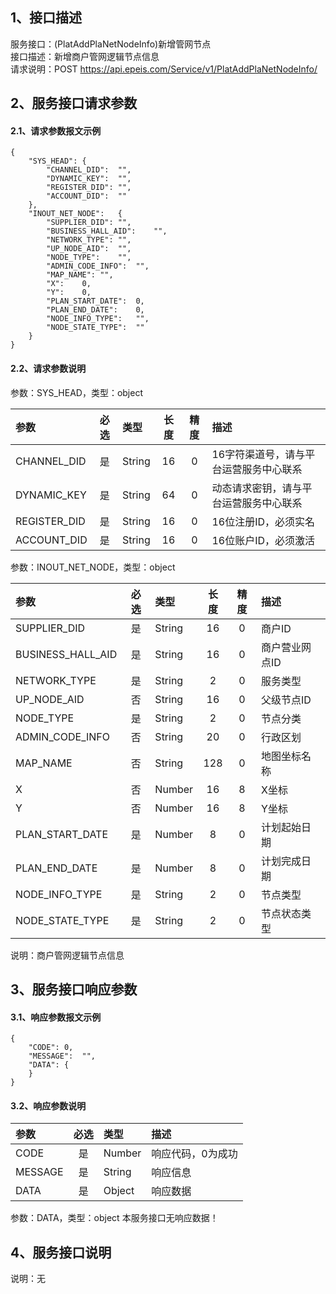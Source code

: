 ## 1、接口描述  
服务接口：(PlatAddPlaNetNodeInfo)新增管网节点  
接口描述：新增商户管网逻辑节点信息  
请求说明：POST https://api.epeis.com/Service/v1/PlatAddPlaNetNodeInfo/  
  
## 2、服务接口请求参数  
#### 2.1、请求参数报文示例  
~~~  
{
	"SYS_HEAD":	{
		"CHANNEL_DID":	"",
		"DYNAMIC_KEY":	"",
		"REGISTER_DID":	"",
		"ACCOUNT_DID":	""
	},
	"INOUT_NET_NODE":	{
		"SUPPLIER_DID":	"",
		"BUSINESS_HALL_AID":	"",
		"NETWORK_TYPE":	"",
		"UP_NODE_AID":	"",
		"NODE_TYPE":	"",
		"ADMIN_CODE_INFO":	"",
		"MAP_NAME":	"",
		"X":	0,
		"Y":	0,
		"PLAN_START_DATE":	0,
		"PLAN_END_DATE":	0,
		"NODE_INFO_TYPE":	"",
		"NODE_STATE_TYPE":	""
	}
}  
~~~  
#### 2.2、请求参数说明  
参数：SYS_HEAD，类型：object  
  
| 参数 | 必选 | 类型 | 长度 | 精度 | 描述 |  
| :----------------- | :----: | :-------- | :----: | :----: | :---------------- |  
| CHANNEL_DID | 是 | String | 16 | 0 | 16字符渠道号，请与平台运营服务中心联系 |  
| DYNAMIC_KEY | 是 | String | 64 | 0 | 动态请求密钥，请与平台运营服务中心联系 |  
| REGISTER_DID      |  是  | String   | 16 | 0 | 16位注册ID，必须实名 |  
| ACCOUNT_DID       |  是  | String   | 16 | 0 | 16位账户ID，必须激活 |  
  
参数：INOUT_NET_NODE，类型：object  
  
| 参数              | 必选 | 类型     | 长度 | 精度 | 描述             |  
| :----------------- | :----: | :-------- | :----: | :----: | :---------------- |  
| SUPPLIER_DID |  是  | String   | 16 | 0 | 商户ID |  
| BUSINESS_HALL_AID |  是  | String   | 16 | 0 | 商户营业网点ID |  
| NETWORK_TYPE |  是  | String   | 2 | 0 | 服务类型 |  
| UP_NODE_AID |  否  | String   | 16 | 0 | 父级节点ID |  
| NODE_TYPE |  是  | String   | 2 | 0 | 节点分类 |  
| ADMIN_CODE_INFO |  否  | String   | 20 | 0 | 行政区划 |  
| MAP_NAME |  否  | String   | 128 | 0 | 地图坐标名称 |  
| X |  否  | Number   | 16 | 8 | X坐标 |  
| Y |  否  | Number   | 16 | 8 | Y坐标 |  
| PLAN_START_DATE |  是  | Number   | 8 | 0 | 计划起始日期 |  
| PLAN_END_DATE |  是  | Number   | 8 | 0 | 计划完成日期 |  
| NODE_INFO_TYPE |  是  | String   | 2 | 0 | 节点类型 |  
| NODE_STATE_TYPE |  是  | String   | 2 | 0 | 节点状态类型 |  
  
说明：商户管网逻辑节点信息  
  
## 3、服务接口响应参数  
#### 3.1、响应参数报文示例  
~~~  
{
	"CODE":	0,
	"MESSAGE":	"",
	"DATA":	{
	}
}  
~~~  
#### 3.2、响应参数说明  
  
| 参数              | 必选 | 类型     | 描述             |  
| :----------------- | :----: | :-------- | :---------------- |  
| CODE | 是 | Number | 响应代码，0为成功 |  
| MESSAGE | 是 | String | 响应信息 |  
| DATA | 是 | Object | 响应数据 |  
  
参数：DATA，类型：object 本服务接口无响应数据！  
## 4、服务接口说明  
说明：无  

